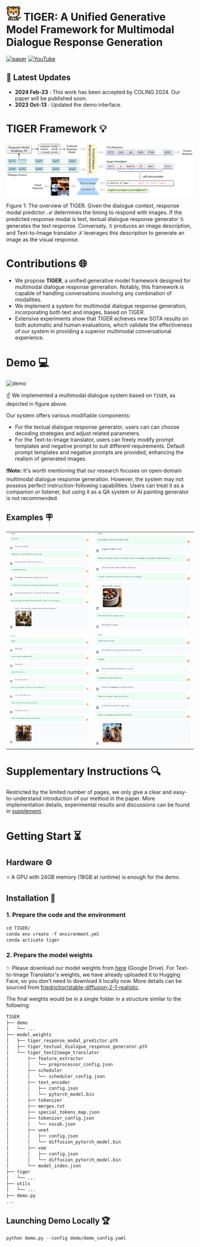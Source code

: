 # <img src="figs/tiger_logo.png" height="40px"> TIGER: A Unified Generative Model Framework for Multimodal Dialogue Response Generation

[![paper](https://img.shields.io/badge/Paper-<COLOR>.svg)]() [![YouTube](https://badges.aleen42.com/src/youtube.svg)](https://youtu.be/Kd0CMwDs8Rk)

## :loudspeaker: Latest Updates

- **2024 Feb-23** : This work has been accepted by COLING 2024. Our paper will be published soon.
- **2023 Oct-13** : Updated the demo interface.


# TIGER Framework :bulb:

![model](figs/TIGER.png)

Figure 1: The overview of TIGER. Given the dialogue context, response modal predictor $\mathcal{M}$ determines the timing to respond with images. If the predicted response modal is text, textual dialogue response generator $\mathcal{G}$ generates the text response. Conversely, $\mathcal{G}$ produces an image description, and Text-to-Image translator $\mathcal{F}$ leverages this description to generate an image as the visual response.

# Contributions :globe_with_meridians:

- We propose **TIGER**, a unified generative model framework designed for multimodal dialogue response generation. Notably, this framework is capable of handling conversations involving any combination of modalities.
- We implement a system for multimodal dialogue response generation, incorporating both text and images, based on TIGER.
- Extensive experiments show that TIGER achieves new SOTA results on both automatic and human evaluations, which validate the effectiveness of our system in providing a superior multimodal conversational experience.

# Demo :computer:

![demo](figs/screenshot/demo_system.png)

&#9757; We implemented a multimodal dialogue system based on ```TIGER```, as depicted in figure above.    

Our system offers various modifiable components:  
- For the textual dialogue response generator, users can can choose decoding strategies and adjust related parameters.  
- For the Text-to-Image translator, users can freely modify prompt templates and negative prompt to suit different requirements. Default prompt templates and negative prompts are provided, enhancing the realism of generated images.

&#10071;**Note:** It's worth mentioning that our research focuses on open-domain multimodal dialogue response generation. However, the system may not possess perfect instruction-following capabilities. Users can treat it as a companion or listener, but using it as a QA system or AI painting generator is not recommended.

## Examples :placard:

|   |   |
:-------------------------:|:-------------------------:
![conv1](figs/screenshot/conversation1.png) | ![conv2](figs/screenshot/conversation2.png)
![conv3](figs/screenshot/conversation3.png) | ![conv4](figs/screenshot/conversation4.png)

# Supplementary Instructions :mag:

Restricted by the limited number of pages, we only give a clear and easy-to-understand introduction of our method in the paper. More implementation details, experimental results and discussions can be found in [supplement](supplement.md).

# Getting Start :hourglass_flowing_sand:

## Hardware :gear:

&#11088; A GPU with 24GB memory (18GB at runtime) is enough for the demo.  

## Installation :wrench:

### 1. Prepare the code and the environment
```
cd TIGER/
conda env create -f environment.yml
conda activate tiger
```

### 2. Prepare the model weights

&#10024; Please download our model weights from [here](https://drive.google.com/drive/folders/1ulc4X0yzJHQNFZJ2nyH5H9ZatZPkzZTC?usp=sharing) (Google Drive). For Text-to-Image Translator's weights, we have already uploaded it to Hugging Face, so you don't need to download it locally now. More details can be sourced from [friedrichor/stable-diffusion-2-1-realistic](https://huggingface.co/friedrichor/stable-diffusion-2-1-realistic).

The final weights would be in a single folder in a structure similar to the following:

```
TIGER
├── demo
│   └── ...
├── model_weights
│   ├── tiger_response_modal_predictor.pth
│   ├── tiger_textual_dialogue_response_generator.pth
│   └── tiger_text2image_translator
│       ├── feature_extractor
│       │   └── preprocessor_config.json
│       ├── scheduler
│       │   └── scheduler_config.json
│       ├── text_encoder
│       │   ├── config.json
│       │   └── pytorch_model.bin
│       ├── tokenizer
│       ├── merges.txt
│       ├── special_tokens_map.json
│       ├── tokenizer_config.json
│       │   └── vocab.json
│       ├── unet
│       │   ├── config.json
│       │   └── diffusion_pytorch_model.bin
│       ├── vae
│       │   ├── config.json
│       │   └── diffusion_pytorch_model.bin
│       └── model_index.json
├── tiger
│   └── ...
├── utils
│   └── ...
├── demo.py
...
```

## Launching Demo Locally :trophy:

```
python demo.py --config demo/demo_config.yaml
```

